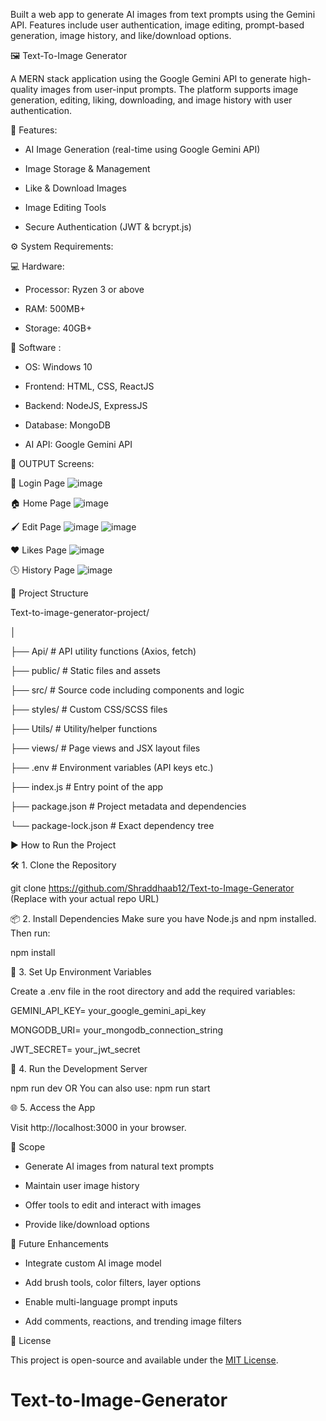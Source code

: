 Built a web app to generate AI images from text prompts using the Gemini API. Features include user authentication, image editing, prompt-based generation, image history, and like/download options.

🖼️ Text-To-Image Generator

A MERN stack application using the Google Gemini API to generate high-quality images from user-input prompts. The platform supports image generation, editing, liking, downloading, and image history with user authentication.

🧩 Features: 

- AI Image Generation (real-time using Google Gemini API)

- Image Storage & Management

- Like & Download Images

- Image Editing Tools

- Secure Authentication (JWT & bcrypt.js)

  
⚙️ System Requirements:

💻 Hardware:

- Processor: Ryzen 3 or above

- RAM: 500MB+

- Storage: 40GB+


🧰 Software :

- OS: Windows 10

- Frontend: HTML, CSS, ReactJS

- Backend: NodeJS, ExpressJS

- Database: MongoDB

- AI API: Google Gemini API


📸 OUTPUT Screens:

🔐 Login Page
![image](https://github.com/user-attachments/assets/a7ee74b9-fc1d-4229-9c57-6c54ac7c135a)


🏠 Home Page
![image](https://github.com/user-attachments/assets/fd682500-bf5e-414b-a77f-38b979a2d1de)


🖌️ Edit Page
![image](https://github.com/user-attachments/assets/4e9872a2-ba7c-479b-a31d-eb08254fbb85)
![image](https://github.com/user-attachments/assets/00eca113-966c-4f4d-87f3-79e8d53183d3)



❤️ Likes Page
![image](https://github.com/user-attachments/assets/fdf22308-e7ce-4b69-995d-cb918d32afcf)


🕓 History Page
![image](https://github.com/user-attachments/assets/fca5342e-8aca-462d-ab86-649b8274f149)


📁 Project Structure

Text-to-image-generator-project/

│

├── Api/                                                             # API utility functions (Axios, fetch)

├── public/                                                          # Static files and assets

├── src/                                                             # Source code including components and logic

├── styles/                                                          # Custom CSS/SCSS files

├── Utils/                                                           # Utility/helper functions

├── views/                                                           # Page views and JSX layout files

├── .env                                                             # Environment variables (API keys etc.)

├── index.js                                                         # Entry point of the app

├── package.json                                                     # Project metadata and dependencies

└── package-lock.json                                                # Exact dependency tree




▶️ How to Run the Project

🛠️ 1. Clone the Repository

git clone https://github.com/Shraddhaab12/Text-to-Image-Generator
(Replace with your actual repo URL)


📦 2. Install Dependencies
Make sure you have Node.js and npm installed. Then run:

npm install

🔐 3. Set Up Environment Variables

Create a .env file in the root directory and add the required variables:

GEMINI_API_KEY= your_google_gemini_api_key

MONGODB_URI= your_mongodb_connection_string

JWT_SECRET= your_jwt_secret

🚀 4. Run the Development Server

npm run dev
OR You can also use:
npm run start

🌐 5. Access the App

Visit http://localhost:3000 in your browser.

🎯 Scope
- Generate AI images from natural text prompts

- Maintain user image history

- Offer tools to edit and interact with images

- Provide like/download options


🔮 Future Enhancements

- Integrate custom AI image model

- Add brush tools, color filters, layer options

- Enable multi-language prompt inputs

- Add comments, reactions, and trending image filters

📄 License

This project is open-source and available under the [MIT License](LICENSE).
# Text-to-Image-Generator
